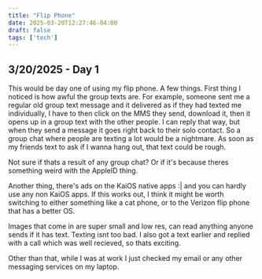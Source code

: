 ```yaml
---
title: "Flip Phone"
date: 2025-03-20T12:27:46-04:00
draft: false
tags: ['tech']
---
```

3/20/2025 - Day 1
---
This would be day one of using my flip phone. A few things. First thing I noticed is how awful the group texts are. For example, someone sent me a regular old group text message and it delivered as if they had texted me individually, I have to then click on the MMS they send, download it, then it opens up in a group text with the other people. I can reply that way, but when they send a message it goes right back to their solo contact. So a group chat where people are texting a lot would be a nightmare. As soon as my friends text to ask if I wanna hang out, that text could be rough. 

Not sure if thats a result of any group chat? Or if it's because theres something weird with the AppleID thing.

Another thing, there's ads on the KaiOS native apps :|
and you can hardly use any non KaiOS apps. If this works out, I think it might be worth switching to either something like a cat phone, or to the Verizon flip phone that has a better OS. 

Images that come in are super small and low res, can read anything anyone sends if it has text. Texting isnt too bad. I also got a text earlier and replied with a call which was well recieved, so thats exciting. 

Other than that, while I was at work I just checked my email or any other messaging services on my laptop.
